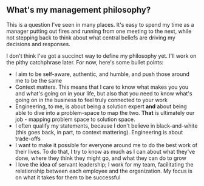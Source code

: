 ## What's my management philosophy?

This is a question I've seen in many places. It's easy to spend my time as a manager putting out fires and running from one meeting to the next, while not stepping back to think about what central beliefs are driving my decisions and responses.

I don't think I've got a succinct way to define my philosophy yet. I'll work on the pithy catchphrase later. For now, here's some bullet points:

* I aim to be self-aware, authentic, and humble, and push those around me to be the same
* Context matters. This means that I care to know what makes you you and what's going on in your life, but also that you need to know what's going on in the business to feel truly connected to your work
* Engineering, to me, is about being a solution expert **and** about being able to dive into a problem-space to map the two. **That** is ultimately our job - mapping problem space to solution space.
* I often qualify my statements, because I don't believe in black-and-white (this goes back, in part, to context mattering). Engineering is about trade-offs
* I want to make it possible for everyone around me to do the best work of their lives. To do that, I try to know as much as I can about what they've done, where they think they might go, and what they can do to grow
* I love the idea of servant leadership; I work for my team, facilitating the relationship between each employee and the organization. My focus is on what it takes for them to be successful

